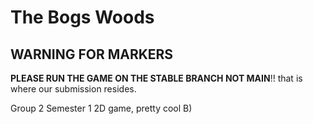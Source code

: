 # The Bogs Woods
## WARNING FOR MARKERS
**PLEASE RUN THE GAME ON THE STABLE BRANCH NOT MAIN**!! that is where our submission resides.


Group 2 Semester 1 2D game, pretty cool B) 
